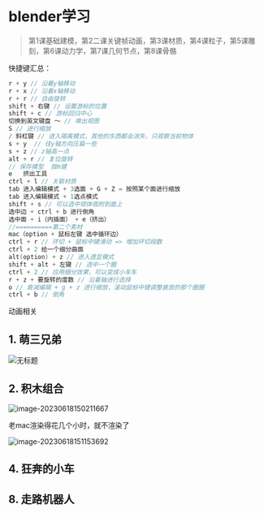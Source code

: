 # blender学习

>第1课基础建模，第2二课关键帧动画，第3课材质，第4课粒子，第5课雕刻，第6课动力学，第7课几何节点，第8课骨骼

快捷键汇总：

```go
r + y // 沿着y轴移动
r + x // 沿着x轴移动
r + r // 自由旋转
shift + 右键 // 设置游标的位置
shift + c // 游标回归中心
切换到英文键盘 ～ // 唤出视图
S // 进行缩放
/ 斜杠键 // 进入隔离模式，其他的东西都会消失，只观察当前物体
s + y  // 往y轴方向压扁一些
s + z // z轴高一点
alt + r // 复位旋转
// 保存模型  按m键
e 	挤出工具
ctrl + l // 关联材质
tab 进入编辑模式 + 3选面 + G + Z = 按照某个面进行缩放
tab 进入编辑模式 + 1选点模式
shift + s // 可以选中球体吸附到面上
选中边 + ctrl + b 进行倒角
选中面 + i（内插面） + e（挤出）
//==========第二个素材
mac（option + 鼠标左键 选中循环边）
ctrl + r // 环切 + 鼠标中键滑动 => 增加环切段数
ctrl + 2 给一个细分曲面
alt(option) + z // 进入透显模式
shift + alt + 左键 // 选中一个圈
ctrl + 2 // 应用细分效果，可以变成小车车
r + z + 要旋转的度数 // 沿着轴进行选择
o // 衰减编辑 + g + z 进行缩放，滚动鼠标中键调整衰放的那个圈圈
ctrl + b // 倒角
```

动画相关



## 1. 萌三兄弟

![无标题](https://cdn.fengxianhub.top/resources-master/%E6%97%A0%E6%A0%87%E9%A2%98.png)

## 2. 积木组合

![image-20230618150211667](https://cdn.fengxianhub.top/resources-master/image-20230618150211667.png)

老mac渲染得花几个小时，就不渲染了

![image-20230618151153692](https://cdn.fengxianhub.top/resources-master/image-20230618151153692.png)



## 4. 狂奔的小车



## 8. 走路机器人
